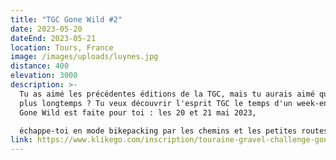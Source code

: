 ```yaml
---
title: "TGC Gone Wild #2"
date: 2023-05-20
dateEnd: 2023-05-21
location: Tours, France
image: /images/uploads/luynes.jpg
distance: 400
elevation: 3000
description: >-
  Tu as aimé les précédentes éditions de la TGC, mais tu aurais aimé que ça dure
  plus longtemps ? Tu veux découvrir l'esprit TGC le temps d'un week-end? La TGC
  Gone Wild est faite pour toi : les 20 et 21 mai 2023, 

  échappe-toi en mode bikepacking par les chemins et les petites routes de la Touraine sauvage (et même au-delà...). Ambiance bivouac et feu de camp, dépaysement garanti !
link: https://www.klikego.com/inscription/touraine-gravel-challenge-gone-wild--2-2023/cyclo/vtt/1591316274595-7
---
```

